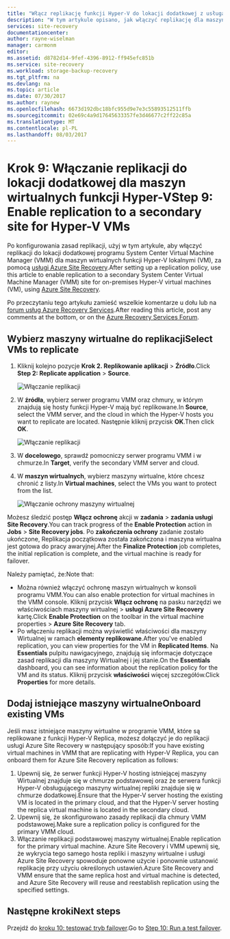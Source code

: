 ```yaml
---
title: "Włącz replikację funkcji Hyper-V do lokacji dodatkowej z usługą Azure Site Recovery | Dokumentacja firmy Microsoft"
description: "W tym artykule opisano, jak włączyć replikację dla maszyn wirtualnych funkcji Hyper-V replikację do dodatkowej lokacji programu System Center VMM z usługą Azure Site Recovery."
services: site-recovery
documentationcenter: 
author: rayne-wiselman
manager: carmonm
editor: 
ms.assetid: d8782d14-9fef-4396-8912-ff945efc851b
ms.service: site-recovery
ms.workload: storage-backup-recovery
ms.tgt_pltfrm: na
ms.devlang: na
ms.topic: article
ms.date: 07/30/2017
ms.author: raynew
ms.openlocfilehash: 6673d192dbc18bfc955d9e7e3c55893512511ffb
ms.sourcegitcommit: 02e69c4a9d17645633357fe3d46677c2ff22c85a
ms.translationtype: MT
ms.contentlocale: pl-PL
ms.lasthandoff: 08/03/2017
---
```

# <a name="step-9-enable-replication-to-a-secondary-site-for-hyper-v-vms"></a><span data-ttu-id="5bd7f-103">Krok 9: Włączanie replikacji do lokacji dodatkowej dla maszyn wirtualnych funkcji Hyper-V</span><span class="sxs-lookup"><span data-stu-id="5bd7f-103">Step 9: Enable replication to a secondary site for Hyper-V VMs</span></span>


<span data-ttu-id="5bd7f-104">Po konfigurowania zasad replikacji, użyj w tym artykule, aby włączyć replikacji do lokacji dodatkowej programu System Center Virtual Machine Manager (VMM) dla maszyn wirtualnych funkcji Hyper-V lokalnymi (VM), za pomocą [usługi Azure Site Recovery](site-recovery-overview.md).</span><span class="sxs-lookup"><span data-stu-id="5bd7f-104">After setting up a replication policy, use this article to enable replication to a secondary System Center Virtual Machine Manager (VMM) site for on-premises Hyper-V virtual machines (VM), using [Azure Site Recovery](site-recovery-overview.md).</span></span>

<span data-ttu-id="5bd7f-105">Po przeczytaniu tego artykułu zamieść wszelkie komentarze u dołu lub na [forum usług Azure Recovery Services](https://social.msdn.microsoft.com/forums/azure/home?forum=hypervrecovmgr).</span><span class="sxs-lookup"><span data-stu-id="5bd7f-105">After reading this article, post any comments at the bottom, or on the [Azure Recovery Services Forum](https://social.msdn.microsoft.com/forums/azure/home?forum=hypervrecovmgr).</span></span>



## <a name="select-vms-to-replicate"></a><span data-ttu-id="5bd7f-106">Wybierz maszyny wirtualne do replikacji</span><span class="sxs-lookup"><span data-stu-id="5bd7f-106">Select VMs to replicate</span></span>

1. <span data-ttu-id="5bd7f-107">Kliknij kolejno pozycje **Krok 2. Replikowanie aplikacji** > **Źródło**.</span><span class="sxs-lookup"><span data-stu-id="5bd7f-107">Click **Step 2: Replicate application** > **Source**.</span></span> 

    ![Włączanie replikacji](./media/vmm-to-vmm-walkthrough-enable-replication/enable-replication1.png)

2. <span data-ttu-id="5bd7f-109">W **źródła**, wybierz serwer programu VMM oraz chmury, w którym znajdują się hosty funkcji Hyper-V mają być replikowane.</span><span class="sxs-lookup"><span data-stu-id="5bd7f-109">In **Source**, select the VMM server, and the cloud in which the Hyper-V hosts you want to replicate are located.</span></span> <span data-ttu-id="5bd7f-110">Następnie kliknij przycisk **OK**.</span><span class="sxs-lookup"><span data-stu-id="5bd7f-110">Then click **OK**.</span></span>

    ![Włączanie replikacji](./media/vmm-to-vmm-walkthrough-enable-replication/enable-replication2.png)
3. <span data-ttu-id="5bd7f-112">W **docelowego**, sprawdź pomocniczy serwer programu VMM i w chmurze.</span><span class="sxs-lookup"><span data-stu-id="5bd7f-112">In **Target**, verify the secondary VMM server and cloud.</span></span>
4. <span data-ttu-id="5bd7f-113">W **maszyn wirtualnych**, wybierz maszyny wirtualne, które chcesz chronić z listy.</span><span class="sxs-lookup"><span data-stu-id="5bd7f-113">In **Virtual machines**, select the VMs you want to protect from the list.</span></span>

    ![Włączanie ochrony maszyny wirtualnej](./media/vmm-to-vmm-walkthrough-enable-replication/enable-replication5.png)

<span data-ttu-id="5bd7f-115">Możesz śledzić postęp **Włącz ochronę** akcji w **zadania** > **zadania usługi Site Recovery**.</span><span class="sxs-lookup"><span data-stu-id="5bd7f-115">You can track progress of the **Enable Protection** action in **Jobs** > **Site Recovery jobs**.</span></span> <span data-ttu-id="5bd7f-116">Po **zakończenia ochrony** zadanie zostało ukończone, Replikacja początkowa została zakończona i maszyna wirtualna jest gotowa do pracy awaryjnej.</span><span class="sxs-lookup"><span data-stu-id="5bd7f-116">After the **Finalize Protection** job completes, the initial replication is complete, and the virtual machine is ready for failover.</span></span>

<span data-ttu-id="5bd7f-117">Należy pamiętać, że:</span><span class="sxs-lookup"><span data-stu-id="5bd7f-117">Note that:</span></span>

- <span data-ttu-id="5bd7f-118">Można również włączyć ochronę maszyn wirtualnych w konsoli programu VMM.</span><span class="sxs-lookup"><span data-stu-id="5bd7f-118">You can also enable protection for virtual machines in the VMM console.</span></span> <span data-ttu-id="5bd7f-119">Kliknij przycisk **Włącz ochronę** na pasku narzędzi we właściwościach maszyny wirtualnej > **usługi Azure Site Recovery** kartę.</span><span class="sxs-lookup"><span data-stu-id="5bd7f-119">Click **Enable Protection** on the toolbar in the virtual machine properties > **Azure Site Recovery** tab.</span></span>
- <span data-ttu-id="5bd7f-120">Po włączeniu replikacji można wyświetlić właściwości dla maszyny Wirtualnej w ramach **elementy replikowane**.</span><span class="sxs-lookup"><span data-stu-id="5bd7f-120">After you've enabled replication, you can view properties for the VM in **Replicated Items**.</span></span> <span data-ttu-id="5bd7f-121">Na **Essentials** pulpitu nawigacyjnego, znajdują się informacje dotyczące zasad replikacji dla maszyny Wirtualnej i jej stanie.</span><span class="sxs-lookup"><span data-stu-id="5bd7f-121">On the **Essentials** dashboard, you can see information about the replication policy for the VM and its status.</span></span> <span data-ttu-id="5bd7f-122">Kliknij przycisk **właściwości** więcej szczegółów.</span><span class="sxs-lookup"><span data-stu-id="5bd7f-122">Click **Properties** for more details.</span></span>

## <a name="onboard-existing-vms"></a><span data-ttu-id="5bd7f-123">Dodaj istniejące maszyny wirtualne</span><span class="sxs-lookup"><span data-stu-id="5bd7f-123">Onboard existing VMs</span></span>

<span data-ttu-id="5bd7f-124">Jeśli masz istniejące maszyny wirtualne w programie VMM, które są replikowane z funkcji Hyper-V Replica, możesz dołączyć je do replikacji usługi Azure Site Recovery w następujący sposób:</span><span class="sxs-lookup"><span data-stu-id="5bd7f-124">If you have existing virtual machines in VMM that are replicating with Hyper-V Replica, you can onboard them for Azure Site Recovery replication as follows:</span></span>

1. <span data-ttu-id="5bd7f-125">Upewnij się, że serwer funkcji Hyper-V hosting istniejącej maszyny Wirtualnej znajduje się w chmurze podstawowej oraz że serwera funkcji Hyper-V obsługującego maszyny wirtualnej repliki znajduje się w chmurze dodatkowej.</span><span class="sxs-lookup"><span data-stu-id="5bd7f-125">Ensure that the Hyper-V server hosting the existing VM is located in the primary cloud, and that the Hyper-V server hosting the replica virtual machine is located in the secondary cloud.</span></span>
2. <span data-ttu-id="5bd7f-126">Upewnij się, że skonfigurowano zasady replikacji dla chmury VMM podstawowej.</span><span class="sxs-lookup"><span data-stu-id="5bd7f-126">Make sure a replication policy is configured for the primary VMM cloud.</span></span>
3. <span data-ttu-id="5bd7f-127">Włączanie replikacji podstawowej maszyny wirtualnej.</span><span class="sxs-lookup"><span data-stu-id="5bd7f-127">Enable replication for the primary virtual machine.</span></span> <span data-ttu-id="5bd7f-128">Azure Site Recovery i VMM upewnij się, że wykrycia tego samego hosta repliki i maszyny wirtualne i usługi Azure Site Recovery spowoduje ponowne użycie i ponownie ustanowić replikację przy użyciu określonych ustawień.</span><span class="sxs-lookup"><span data-stu-id="5bd7f-128">Azure Site Recovery and VMM ensure that the same replica host and virtual machine is detected, and Azure Site Recovery will reuse and reestablish replication using the specified settings.</span></span>


## <a name="next-steps"></a><span data-ttu-id="5bd7f-129">Następne kroki</span><span class="sxs-lookup"><span data-stu-id="5bd7f-129">Next steps</span></span>

<span data-ttu-id="5bd7f-130">Przejdź do [kroku 10: testować tryb failover](vmm-to-vmm-walkthrough-test-failover.md).</span><span class="sxs-lookup"><span data-stu-id="5bd7f-130">Go to [Step 10: Run a test failover](vmm-to-vmm-walkthrough-test-failover.md).</span></span>
